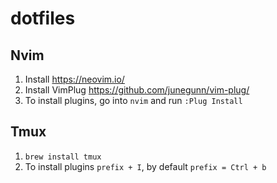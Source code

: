 # dotfiles

## Nvim
1. Install https://neovim.io/
2. Install VimPlug https://github.com/junegunn/vim-plug/
3. To install plugins, go into `nvim` and run `:Plug Install`

## Tmux
1. `brew install tmux`
2. To install plugins `prefix + I`, by default `prefix = Ctrl + b`

